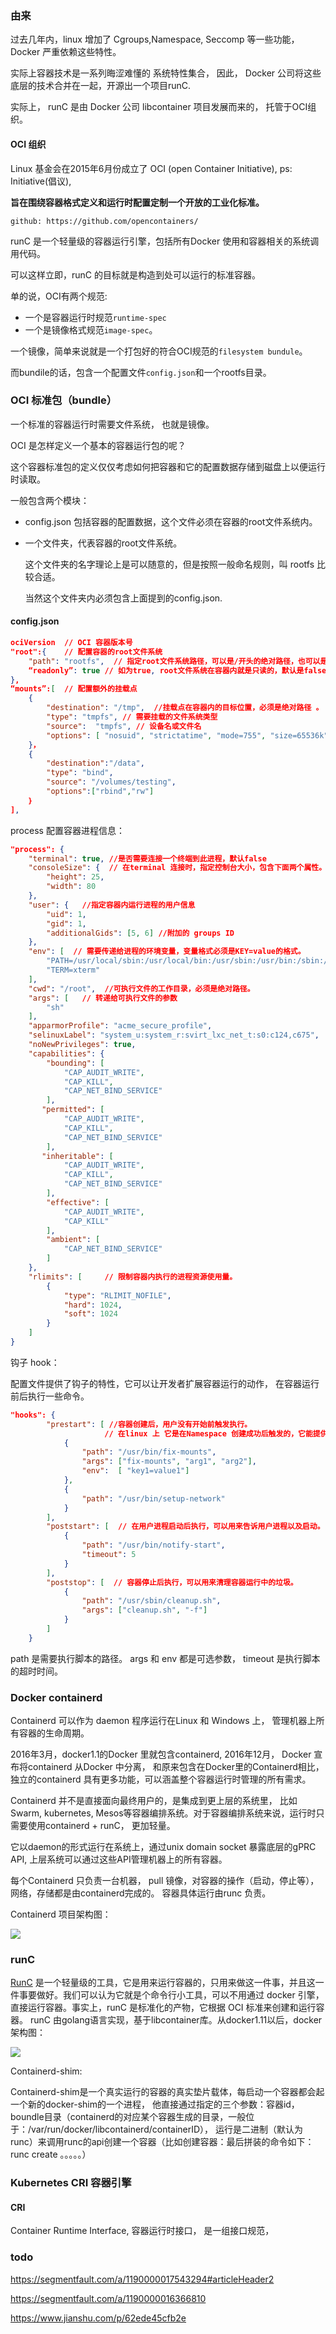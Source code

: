 ### 由来

过去几年内，linux 增加了 Cgroups,Namespace, Seccomp 等一些功能， Docker 严重依赖这些特性。

实际上容器技术是一系列晦涩难懂的 系统特性集合， 因此， Docker 公司将这些底层的技术合并在一起，开源出一个项目runC.

实际上， runC 是由 Docker 公司 libcontainer 项目发展而来的， 托管于OCI组织。



#### OCI 组织

Linux 基金会在2015年6月份成立了 OCI (open Container Initiative), ps: Initiative(倡议),  

**旨在围绕容器格式定义和运行时配置定制一个开放的工业化标准。**

`github: https://github.com/opencontainers/`



runC 是一个轻量级的容器运行引擎，包括所有Docker 使用和容器相关的系统调用代码。

可以这样立即，runC 的目标就是构造到处可以运行的标准容器。

单的说，OCI有两个规范:

* 一个是容器运行时规范`runtime-spec`
* 一个是镜像格式规范`image-spec`。

一个镜像，简单来说就是一个打包好的符合OCI规范的`filesystem bundule`。

而bundile的话，包含一个配置文件`config.json`和一个rootfs目录。



### OCI 标准包（bundle）

一个标准的容器运行时需要文件系统， 也就是镜像。

OCI 是怎样定义一个基本的容器运行包的呢？

这个容器标准包的定义仅仅考虑如何把容器和它的配置数据存储到磁盘上以便运行时读取。

一般包含两个模块：

* config.json 包括容器的配置数据，这个文件必须在容器的root文件系统内。

* 一个文件夹，代表容器的root文件系统。

  这个文件夹的名字理论上是可以随意的，但是按照一般命名规则，叫 rootfs 比较合适。

  当然这个文件夹内必须包含上面提到的config.json.



#### config.json

```json
ociVersion  // OCI 容器版本号
"root":{    // 配置容器的root文件系统
    "path": "rootfs",  // 指定root文件系统路径，可以是/开头的绝对路径，也可以是相对路径
    “readonly”: true // 如为true, root文件系统在容器内就是只读的，默认是false.
},
“mounts”:[  // 配置额外的挂载点
    {
        "destination": "/tmp",  //挂载点在容器内的目标位置，必须是绝对路径 。
        "type": "tmpfs", // 需要挂载的文件系统类型
        "source":  "tmpfs", // 设备名或文件名
        "options": [ "nosuid", "strictatime", "mode=755", "size=65536k"] //额外信息
    }，
    {
    	"destination":"/data",
    	"type": "bind",
    	"source": "/volumes/testing",
    	"options":["rbind","rw"]
    ｝
],
```

process 配置容器进程信息：

```json
"process": {
    "terminal": true, //是否需要连接一个终端到此进程，默认false
    "consoleSize": {  // 在terminal 连接时，指定控制台大小，包含下面两个属性。
        "height": 25,
        "width": 80
    },
    "user": {   //指定容器内运行进程的用户信息
        "uid": 1,
        "gid": 1,
        "additionalGids": [5, 6] //附加的 groups ID
    },
    "env": [  // 需要传递给进程的环境变量，变量格式必须是KEY=value的格式。
        "PATH=/usr/local/sbin:/usr/local/bin:/usr/sbin:/usr/bin:/sbin:/bin",
        "TERM=xterm"
    ],
    "cwd": "/root",  //可执行文件的工作目录，必须是绝对路径。
    "args": [   // 转递给可执行文件的参数
        "sh"
    ],
    "apparmorProfile": "acme_secure_profile",
    "selinuxLabel": "system_u:system_r:svirt_lxc_net_t:s0:c124,c675",
    "noNewPrivileges": true,
    "capabilities": {
        "bounding": [
            "CAP_AUDIT_WRITE",
            "CAP_KILL",
            "CAP_NET_BIND_SERVICE"
        ],
       "permitted": [
            "CAP_AUDIT_WRITE",
            "CAP_KILL",
            "CAP_NET_BIND_SERVICE"
        ],
       "inheritable": [
            "CAP_AUDIT_WRITE",
            "CAP_KILL",
            "CAP_NET_BIND_SERVICE"
        ],
        "effective": [
            "CAP_AUDIT_WRITE",
            "CAP_KILL"
        ],
        "ambient": [
            "CAP_NET_BIND_SERVICE"
        ]
    },
    "rlimits": [     // 限制容器内执行的进程资源使用量。
        {
            "type": "RLIMIT_NOFILE",
            "hard": 1024,
            "soft": 1024
        }
    ]
}
```

 钩子 hook：

配置文件提供了钩子的特性，它可以让开发者扩展容器运行的动作， 在容器运行前后执行一些命令。

```json
"hooks": {
        "prestart": [ //容器创建后，用户没有开始前触发执行。
            		 // 在linux 上 它是在Namespace 创建成功后触发的，它能提供一个配置容器初始化环境的机会。
            {
                "path": "/usr/bin/fix-mounts",
                "args": ["fix-mounts", "arg1", "arg2"],
                "env":  [ "key1=value1"]
            },
            {
                "path": "/usr/bin/setup-network"
            }
        ],
        "poststart": [  // 在用户进程启动后执行，可以用来告诉用户进程以及启动。
            {
                "path": "/usr/bin/notify-start",
                "timeout": 5
            }
        ],
        "poststop": [  // 容器停止后执行，可以用来清理容器运行中的垃圾。
            {
                "path": "/usr/sbin/cleanup.sh",
                "args": ["cleanup.sh", "-f"]
            }
        ]
    }
```

path 是需要执行脚本的路径。 args 和 env 都是可选参数， timeout 是执行脚本的超时时间。



### Docker containerd

Containerd 可以作为 daemon 程序运行在Linux 和 Windows 上， 管理机器上所有容器的生命周期。

2016年3月，docker1.1的Docker 里就包含containerd, 2016年12月， Docker 宣布将containerd 从Docker 中分离，  和原来包含在Docker里的Containerd相比， 独立的containerd 具有更多功能，可以涵盖整个容器运行时管理的所有需求。



Containerd 并不是直接面向最终用户的，是集成到更上层的系统里， 比如 Swarm, kubernetes, Mesos等容器编排系统。对于容器编排系统来说，运行时只需要使用containerd + runC， 更加轻量。

它以daemon的形式运行在系统上，通过unix domain socket 暴露底层的gPRC API, 上层系统可以通过这些API管理机器上的所有容器。

每个Containerd 只负责一台机器， pull 镜像，对容器的操作（启动，停止等），网络，存储都是由containerd完成的。 容器具体运行由runc 负责。

 Containerd 项目架构图：

![](/Users/claymore/Desktop/container_runc.png)



### runC

[RunC](https://github.com/opencontainers/runc) 是一个轻量级的工具，它是用来运行容器的，只用来做这一件事，并且这一件事要做好。我们可以认为它就是个命令行小工具，可以不用通过 docker 引擎，直接运行容器。事实上，runC 是标准化的产物，它根据 OCI 标准来创建和运行容器。
runC 由golang语言实现，基于libcontainer库。从docker1.11以后，docker架构图：

![](/Users/claymore/Desktop/docker_runc.png)



Containerd-shim:

Containerd-shim是一个真实运行的容器的真实垫片载体，每启动一个容器都会起一个新的docker-shim的一个进程， 
他直接通过指定的三个参数：容器id，boundle目录（containerd的对应某个容器生成的目录，一般位于：/var/run/docker/libcontainerd/containerID）， 
运行是二进制（默认为runc）来调用runc的api创建一个容器（比如创建容器：最后拼装的命令如下：runc create 。。。。。）





### Kubernetes CRI 容器引擎

#### CRI

Container Runtime Interface, 容器运行时接口， 是一组接口规范， 



### todo

https://segmentfault.com/a/1190000017543294#articleHeader2

https://segmentfault.com/a/1190000016366810

https://www.jianshu.com/p/62ede45cfb2e